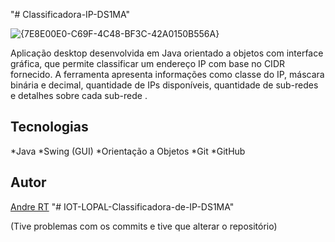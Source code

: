 "# Classificadora-IP-DS1MA" 

![{7E8E00E0-C69F-4C48-BF3C-42A0150B556A}](https://github.com/user-attachments/assets/168e32ba-fed9-4720-a2d0-41508e86e27a)

Aplicação desktop desenvolvida em Java orientado a objetos com interface gráfica, que permite classificar um endereço IP com base no CIDR fornecido. A ferramenta apresenta informações como classe do IP, máscara binária e decimal, quantidade de IPs disponíveis, quantidade de sub-redes e detalhes sobre cada sub-rede .

## Tecnologias
*Java
*Swing (GUI)
*Orientação a Objetos
*Git
*GitHub

## Autor
[Andre RT](https://www.linkedin.com/in/andr%C3%A9-roberto-tavares-03a36b316/)
"# IOT-LOPAL-Classificadora-de-IP-DS1MA" 

(Tive problemas com os commits e tive que alterar o repositório)
